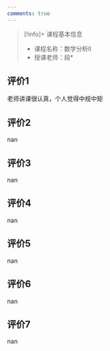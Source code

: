```yaml
---
comments: true
---
```


>[!info]+ 课程基本信息
>
> - 课程名称：数学分析II
> - 授课老师：段*

## 评价1

老师讲课很认真，个人觉得中规中矩
## 评价2

nan
## 评价3

nan
## 评价4

nan
## 评价5

nan
## 评价6

nan
## 评价7

nan
